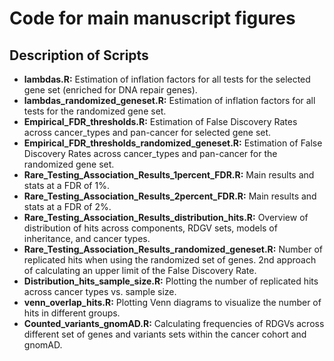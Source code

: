 # Code for main manuscript figures

## Description of Scripts
* **lambdas.R:** Estimation of inflation factors for all tests for the selected gene set (enriched for DNA repair genes).
* **lambdas_randomized_geneset.R:** Estimation of inflation factors for all tests for the randomized gene set.
* **Empirical_FDR_thresholds.R:** Estimation of False Discovery Rates across cancer_types and pan-cancer for selected gene set.
* **Empirical_FDR_thresholds_randomized_geneset.R:** Estimation of False Discovery Rates across cancer_types and pan-cancer for the randomized gene set.
* **Rare_Testing_Association_Results_1percent_FDR.R:** Main results and stats at a FDR of 1%.
* **Rare_Testing_Association_Results_2percent_FDR.R:** Main results and stats at a FDR of 2%.
* **Rare_Testing_Association_Results_distribution_hits.R:** Overview of distribution of hits across components, RDGV sets, models of inheritance, and cancer types.
* **Rare_Testing_Association_Results_randomized_geneset.R:** Number of replicated hits when using the randomized set of genes. 2nd approach of calculating an upper limit of the False Discovery Rate.
* **Distribution_hits_sample_size.R:** Plotting the number of replicated hits across cancer types vs. sample size.
* **venn_overlap_hits.R:**  Plotting Venn diagrams to visualize the number of hits in different groups. 
* **Counted_variants_gnomAD.R:**  Calculating frequencies of RDGVs across different set of genes and variants sets within the cancer cohort and gnomAD.
